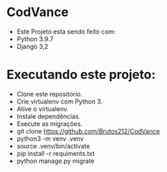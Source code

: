 # CodVance
* Este Projeto esta sendo feito com:
* Python 3.9.7
* Django 3,2

# Executando este projeto:
 
* Clone este repositório.
* Crie virtualenv com Python 3.
* Ative o virtualenv.
* Instale dependências.
* Execute as migrações.
* git clone https://github.com/Brutos212/CodVance
* python3 -m venv .venv
* source .venv/bin/activate
* pip install -r requiments.txt
* python manage.py migrate
